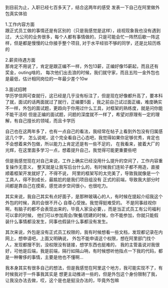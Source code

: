 到目前为止，入职已经七百多天了，结合这两年的感受 发表一下自己在阿里做外包真实体验

1.工作内容方面    
    跟正式员工做的事情还是有区别的（只是我感觉是这样），歧视现象我也没有遇到过，
大公司的业务很多，每个人都有事情做的，只是可能会忙一阵然后歇一阵这样，但是都是慢慢的让你接手整个项目,
对于水平经验不够的同学，还是比较历练的

2.薪资待遇方面   
    那肯定不用说了，肯定是跟正编不一样，外包13薪，正编好像15薪起，而且还有奖金，outing啥的，
每次他们出去浪的时候，我们就守家，而且五险一金外包也是最低，估计相同岗位的一年最少差个10w

3.面试招聘  
学历学信网可查就行，这已经是几乎没有标注了，但是现在好像都升高了，要本科了就，面试的话两面就过了就行，正编要5面
，我之前自己试过面正编，难度确实不一样，外包的面试题，更趋向于你用过什么工具，对框架的熟练度，就是问你能不能干活呗
 但是正编的面试题，问题的深度就不一样了，希望对原理有一定的理解，有自己擅长的领域，而且卡学历


自己也在这两年多了，也有一点自己的看法，我经常在帖子上看到外包没有归属感这几个字，
怎么说呢，这个完全看自己心态吧，我觉得如果你足够优秀，肯定也不会想着来外包做，所以能力上肯定还是有一些不足的，
在我看来，披着大厂的光辉，在这里面多学习一点，想着提升自己，我觉得可能更重要些吧

但是我感觉现在对自己来说，工作上确实已经没用什么提升的空间了，工作内容重复操作无意义，
整天就是让我写后台什么的，有时候我们连轮子都不用造，直接顺着框架开发就好了，不得不说，
阿里的框架写的太完美了，导致我就像是一个工具人，得不到成长，最尴尬的是我们项目组没有
正式的前端，导致我大部分时间都是靠自己在摸索，感觉进步空间很小，也很吃力。

其实来说，我自己其实有点好面子，是那种玻璃心的人，有时候在提起介绍我这个外包的时候，真的会很不开心 自尊心受挫。我觉得挺难受的。
不是同事歧视你啊，有脑子的都不会表现出来的，毕竟人家没必要，，而是当正式员工有公司福利可以拿的时候，
他们可以参加周会/聚餐/团建的时候，你不能参加，你就只能假装什么事情都没发生，同事也假装什么事都没有发生。

其次来说，外包是没有正式员工权限的，我有时候想看一些文档，发现都记录在内网上，想申请吧，上面又明确说，
外包不能申请这个权限，想在阿里部门找个人，发现都搜不到，没权限没有链接，想学东西也挺难的，
我的主管虽说对我很好，可他是后端，我是前端，隔行如隔山呐，有时候想听他指点一下我的代码，都是一种奢侈的事情，主要是他也不懂啊...

我本身其实有很多自己的想法，但是我感觉在阿里这个地方，我可能实现不了，有时候我对于一件事我其实是
想更主动推进一些的，但是外包这个身份限制了我，让我没办法去做，哎，这个是也是挺没办法的，毕竟外包嘛
